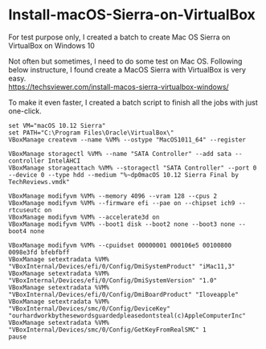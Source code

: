 # Install-macOS-Sierra-on-VirtualBox
For test purpose only, I created a batch to create Mac OS Sierra on VirtualBox on Windows 10

Not often but sometimes, I need to do some test on Mac OS. Following below instructure, I found create a MacOS Sierra with VirtualBox is very easy.  
https://techsviewer.com/install-macos-sierra-virtualbox-windows/

To make it even faster, I created a batch script to finish all the jobs with just one-click.

```
set VM="macOS 10.12 Sierra"
set PATH="C:\Program Files\Oracle\VirtualBox\"
VBoxManage createvm --name %VM% --ostype "MacOS1011_64" --register

VBoxManage storagectl %VM% --name "SATA Controller" --add sata --controller IntelAHCI
VBoxManage storageattach %VM% --storagectl "SATA Controller" --port 0 --device 0 --type hdd --medium "%~dp0macOS 10.12 Sierra Final by TechReviews.vmdk"

VBoxManage modifyvm %VM% --memory 4096 --vram 128 --cpus 2
VBoxManage modifyvm %VM% --firmware efi --pae on --chipset ich9 --rtcuseutc on 
VBoxManage modifyvm %VM% --accelerate3d on
VBoxManage modifyvm %VM% --boot1 disk --boot2 none --boot3 none --boot4 none

VBoxManage modifyvm %VM% --cpuidset 00000001 000106e5 00100800 0098e3fd bfebfbff
VBoxManage setextradata %VM% "VBoxInternal/Devices/efi/0/Config/DmiSystemProduct" "iMac11,3"
VBoxManage setextradata %VM% "VBoxInternal/Devices/efi/0/Config/DmiSystemVersion" "1.0"
VBoxManage setextradata %VM% "VBoxInternal/Devices/efi/0/Config/DmiBoardProduct" "Iloveapple"
VBoxManage setextradata %VM% "VBoxInternal/Devices/smc/0/Config/DeviceKey" "ourhardworkbythesewordsguardedpleasedontsteal(c)AppleComputerInc"
VBoxManage setextradata %VM% "VBoxInternal/Devices/smc/0/Config/GetKeyFromRealSMC" 1
pause
```
